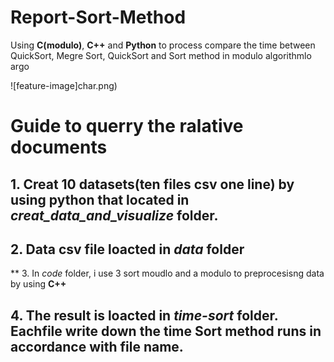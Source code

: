 # Report-Sort-Method
Using **C(modulo)**, **C++** and **Python** to process compare the time between QuickSort, Megre Sort, QuickSort and Sort method in modulo algorithmlo argo

![feature-image]char.png)

# Guide to querry the ralative documents

## 1. Creat 10 datasets(ten files csv one line) by using python that located in *creat_data_and_visualize* folder.

## 2. Data csv file loacted in *data* folder  

** 3. In *code* folder, i use 3 sort moudlo and a modulo to preprocesisng data by using **C++**

## 4. The result is loacted in *time-sort* folder. Eachfile write down the time Sort method runs in accordance with file name. 
